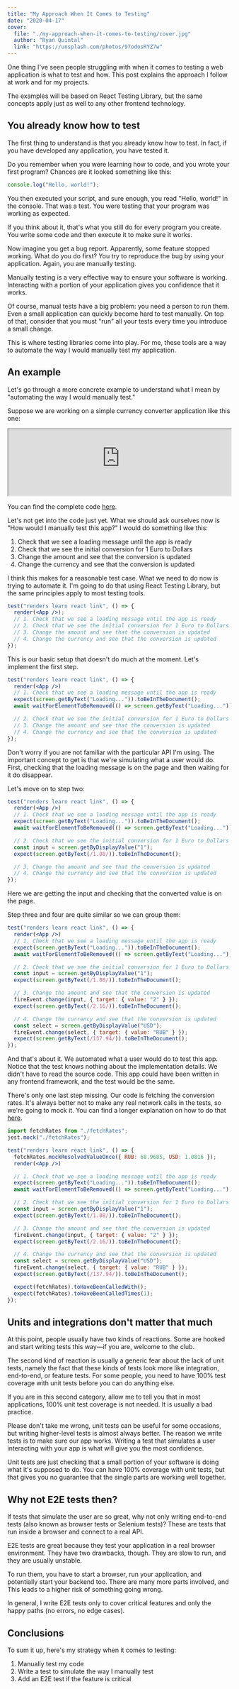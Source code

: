 ```yaml
---
title: "My Approach When It Comes to Testing"
date: "2020-04-17"
cover:
  file: "./my-approach-when-it-comes-to-testing/cover.jpg"
  author: "Ryan Quintal"
  link: "https://unsplash.com/photos/97odosRYZ7w"
---
```


One thing I've seen people struggling with when it comes to testing a web
application is what to test and how. This post explains the approach I follow at
work and for my projects.

The examples will be based on React Testing Library, but the same concepts apply
just as well to any other frontend technology.

## You already know how to test

The first thing to understand is that you already know how to test. In fact, if
you have developed any application, you have tested it.

Do you remember when you were learning how to code, and you wrote your first
program? Chances are it looked something like this:

```js
console.log("Hello, world!");
```

You then executed your script, and sure enough, you read "Hello, world!" in the
console. That was a test. You were testing that your program was working as
expected.

If you think about it, that's what you still do for every program you create.
You write some code and then execute it to make sure it works.

Now imagine you get a bug report. Apparently, some feature stopped working. What
do you do first? You try to reproduce the bug by using your application. Again,
you are manually testing.

Manually testing is a very effective way to ensure your software is working.
Interacting with a portion of your application gives you confidence that it
works.

Of course, manual tests have a big problem: you need a person to run them. Even
a small application can quickly become hard to test manually. On top of that,
consider that you must "run" all your tests every time you introduce a small
change.

This is where testing libraries come into play. For me, these tools are a way to
automate the way I would manually test my application.

## An example

Let's go through a more concrete example to understand what I mean by
"automating the way I would manually test."

Suppose we are working on a simple currency converter application like this one:

<iframe style="width: 100%;" src="https://currency-converter-delta.vercel.app/"></iframe>

You can find the complete code
[here](https://github.com/Gpx/currency-converter).

Let's not get into the code just yet. What we should ask ourselves now is "How
would I manually test this app?" I would do something like this:

1. Check that we see a loading message until the app is ready
2. Check that we see the initial conversion for 1 Euro to Dollars
3. Change the amount and see that the conversion is updated
4. Change the currency and see that the conversion is updated

I think this makes for a reasonable test case. What we need to do now is trying
to automate it. I'm going to do that using React Testing Library, but the same
principles apply to most testing tools.

```jsx
test("renders learn react link", () => {
  render(<App />);
  // 1. Check that we see a loading message until the app is ready
  // 2. Check that we see the initial conversion for 1 Euro to Dollars
  // 3. Change the amount and see that the conversion is updated
  // 4. Change the currency and see that the conversion is updated
});
```

This is our basic setup that doesn't do much at the moment. Let's implement the
first step.

```jsx
test("renders learn react link", () => {
  render(<App />)
  // 1. Check that we see a loading message until the app is ready
  expect(screen.getByText("Loading...")).toBeInTheDocument();
  await waitForElementToBeRemoved(() => screen.getByText("Loading..."));

  // 2. Check that we see the initial conversion for 1 Euro to Dollars
  // 3. Change the amount and see that the conversion is updated
  // 4. Change the currency and see that the conversion is updated
});
```

Don't worry if you are not familiar with the particular API I'm using. The
important concept to get is that we're simulating what a user would do. First,
checking that the loading message is on the page and then waiting for it do
disappear.

Let's move on to step two:

```jsx
test("renders learn react link", () => {
  render(<App />)
  // 1. Check that we see a loading message until the app is ready
  expect(screen.getByText("Loading...")).toBeInTheDocument();
  await waitForElementToBeRemoved(() => screen.getByText("Loading..."));

  // 2. Check that we see the initial conversion for 1 Euro to Dollars
  const input = screen.getByDisplayValue("1");
  expect(screen.getByText(/1.08/)).toBeInTheDocument();

  // 3. Change the amount and see that the conversion is updated
  // 4. Change the currency and see that the conversion is updated
});
```

Here we are getting the input and checking that the converted value is on the
page.

Step three and four are quite similar so we can group them:

```jsx
test("renders learn react link", () => {
  render(<App />)
  // 1. Check that we see a loading message until the app is ready
  expect(screen.getByText("Loading...")).toBeInTheDocument();
  await waitForElementToBeRemoved(() => screen.getByText("Loading..."));

  // 2. Check that we see the initial conversion for 1 Euro to Dollars
  const input = screen.getByDisplayValue("1");
  expect(screen.getByText(/1.08/)).toBeInTheDocument();

  // 3. Change the amount and see that the conversion is updated
  fireEvent.change(input, { target: { value: "2" } });
  expect(screen.getByText(/2.16/)).toBeInTheDocument();

  // 4. Change the currency and see that the conversion is updated
  const select = screen.getByDisplayValue("USD");
  fireEvent.change(select, { target: { value: "RUB" } });
  expect(screen.getByText(/137.94/)).toBeInTheDocument();
});
```

And that's about it. We automated what a user would do to test this app. Notice
that the test knows nothing about the implementation details. We didn't have to
read the source code. This app could have been written in any frontend
framework, and the test would be the same.

There's only one last step missing. Our code is fetching the conversion rates.
It's always better not to make any real network calls in the tests, so we're
going to mock it. You can find a longer explanation on how to do that
[here](https://www.polvara.me/posts/how-to-test-asynchronous-methods/).

```jsx
import fetchRates from "./fetchRates";
jest.mock("./fetchRates");

test("renders learn react link", () => {
  fetchRates.mockResolvedValueOnce({ RUB: 68.9685, USD: 1.0816 });
  render(<App />)

  // 1. Check that we see a loading message until the app is ready
  expect(screen.getByText("Loading...")).toBeInTheDocument();
  await waitForElementToBeRemoved(() => screen.getByText("Loading..."));

  // 2. Check that we see the initial conversion for 1 Euro to Dollars
  const input = screen.getByDisplayValue("1");
  expect(screen.getByText(/1.08/)).toBeInTheDocument();

  // 3. Change the amount and see that the conversion is updated
  fireEvent.change(input, { target: { value: "2" } });
  expect(screen.getByText(/2.16/)).toBeInTheDocument();

  // 4. Change the currency and see that the conversion is updated
  const select = screen.getByDisplayValue("USD");
  fireEvent.change(select, { target: { value: "RUB" } });
  expect(screen.getByText(/137.94/)).toBeInTheDocument();

  expect(fetchRates).toHaveBeenCalledWith();
  expect(fetchRates).toHaveBeenCalledTimes(1);
});
```

## Units and integrations don't matter that much

At this point, people usually have two kinds of reactions. Some are hooked and
start writing tests this way—if you are, welcome to the club.

The second kind of reaction is usually a generic fear about the lack of unit
tests, namely the fact that these kinds of tests look more like integration,
end-to-end, or feature tests. For some people, you need to have 100% test
coverage with unit tests before you can do anything else.

If you are in this second category, allow me to tell you that in most
applications, 100% unit test coverage is not needed. It is usually a bad
practice.

Please don't take me wrong, unit tests can be useful for some occasions, but
writing higher-level tests is almost always better. The reason we write tests is
to make sure our app works. Writing a test that simulates a user interacting
with your app is what will give you the most confidence.

Unit tests are just checking that a small portion of your software is doing what
it's supposed to do. You can have 100% coverage with unit tests, but that gives
you no guarantee that the single parts are working well together.

## Why not E2E tests then?

If tests that simulate the user are so great, why not only writing end-to-end
tests (also known as browser tests or Selenium tests)? These are tests that run
inside a browser and connect to a real API.

E2E tests are great because they test your application in a real browser
environment. They have two drawbacks, though. They are slow to run, and they are
usually unstable.

To run them, you have to start a browser, run your application, and potentially
start your backend too. There are many more parts involved, and This leads to a
higher risk of something going wrong.

In general, I write E2E tests only to cover critical features and only the happy
paths (no errors, no edge cases).

## Conclusions

To sum it up, here's my strategy when it comes to testing:

1. Manually test my code
2. Write a test to simulate the way I manually test
3. Add an E2E test if the feature is critical
